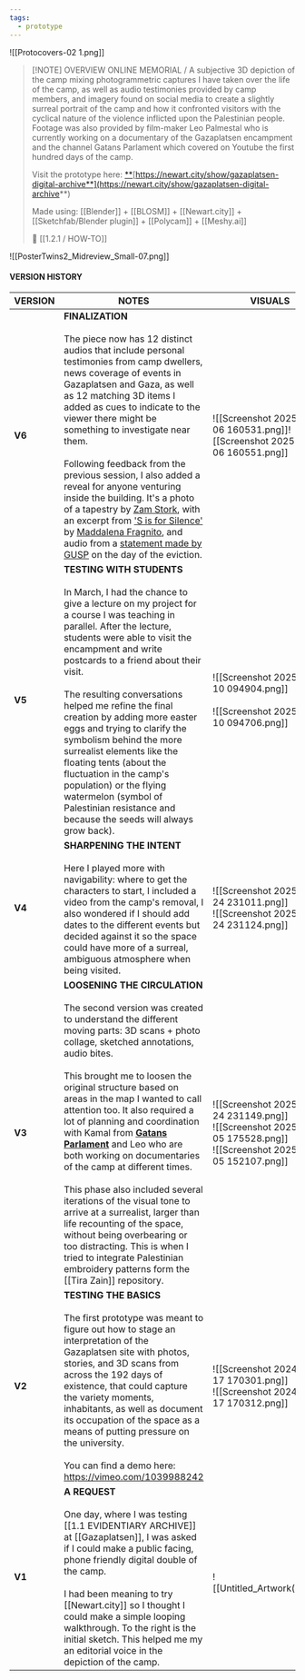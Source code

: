 ```yaml
---
tags:
  - prototype
---
```

![[Protocovers-02 1.png]]

> [!NOTE] OVERVIEW
> ONLINE MEMORIAL / A subjective 3D depiction of the camp mixing photogrammetric captures I have taken over the life of the camp, as well as audio testimonies provided by camp members, and imagery found on social media to create a slightly surreal portrait of the camp and how it confronted visitors with the cyclical nature of the violence inflicted upon the Palestinian people. Footage was also provided by film-maker Leo Palmestal who is currently working on a documentary of the Gazaplatsen encampment and the channel Gatans Parlament which covered on Youtube the first hundred days of the camp.
> 
> Visit the prototype here: [**](https://newart.city/show/gazaplatsen-online-memorial)[https://newart.city/show/gazaplatsen-digital-archive**](https://newart.city/show/gazaplatsen-digital-archive**)
> 
> Made using: [[Blender]] + [[BLOSM]] + [[Newart.city]] + [[Sketchfab/Blender plugin]] + [[Polycam]] + [[Meshy.ai]]
> 
> 🍉 [[1.2.1 / HOW-TO]]

![[PosterTwins2_Midreview_Small-07.png]]






#### VERSION HISTORY

| VERSION | NOTES                                                                                                                                                                                                                                                                                                                                                                                                                                                                                                                                                                                                                                                                                                                                                                                                                                                           | VISUALS                                                                                                                 |
| ------- | --------------------------------------------------------------------------------------------------------------------------------------------------------------------------------------------------------------------------------------------------------------------------------------------------------------------------------------------------------------------------------------------------------------------------------------------------------------------------------------------------------------------------------------------------------------------------------------------------------------------------------------------------------------------------------------------------------------------------------------------------------------------------------------------------------------------------------------------------------------- | ----------------------------------------------------------------------------------------------------------------------- |
| **V6**  | **FINALIZATION**<br><br>The piece now has 12 distinct audios that include personal testimonies from camp dwellers, news coverage of events in Gazaplatsen and Gaza, as well as 12 matching 3D items I added as cues to indicate to the viewer there might be something to investigate near them.<br><br>Following feedback from the previous session, I also added a reveal for anyone venturing inside the building. It's a photo of a tapestry by [Zam Stork](https://www.instagram.com/p/C7peRT4imppoj2twLP46nSFTvZ9bU5f3Z-YkEY0/), with an excerpt from ['S is for Silence'](https://internationaleonline.org/contributions/s-come-silenzio/) by [Maddalena Fragnito](https://internationaleonline.org/authors/maddalena-fragnito/), and audio from a [statement made by GUSP](https://www.youtube.com/watch?v=nDCHbMEymKc) on the day of the eviction.<br> | ![[Screenshot 2025-05-06 160531.png]]![[Screenshot 2025-05-06 160551.png]]                                              |
| **V5**  | **TESTING WITH STUDENTS**<br><br>In March, I had the chance to give a lecture on my project for a course I was teaching in parallel. After the lecture, students were able to visit the encampment and write postcards to a friend about their visit.<br><br>The resulting conversations helped me refine the final creation by adding more easter eggs and trying to clarify the symbolism behind the more surrealist elements like the floating tents (about the fluctuation in the camp's population) or the flying watermelon (symbol of Palestinian resistance and because the seeds will always grow back).                                                                                                                                                                                                                                               | ![[Screenshot 2025-04-10 094904.png]]<br><br>![[Screenshot 2025-04-10 094706.png]]                                      |
| **V4**  | **SHARPENING THE INTENT**<br><br>Here I played more with navigability: where to get the characters to start, I included a video from the camp's removal, I also wondered if I should add dates to the different events but decided against it so the space could have more of a surreal, ambiguous atmosphere when being visited.                                                                                                                                                                                                                                                                                                                                                                                                                                                                                                                               | ![[Screenshot 2025-03-24 231011.png]]<br>![[Screenshot 2025-03-24 231124.png]]                                          |
| **V3**  | **LOOSENING THE CIRCULATION**<br><br>The second version was created to understand the different moving parts: 3D scans + photo collage, sketched annotations, audio bites. <br><br>This brought me to loosen the original structure based on areas in the map I wanted to call attention too. It also required a lot of planning and coordination with Kamal from [**Gatans Parlament**](https://www.youtube.com/@GatansParlament/videos) and Leo who are both working on documentaries of the camp at different times.<br><br>This phase also included several iterations of the visual tone to arrive at a surrealist, larger than life recounting of the space, without being overbearing or too distracting. This is when I tried to integrate Palestinian embroidery patterns form the [[Tira Zain]] repository.                                           | ![[Screenshot 2025-03-24 231149.png]]<br>![[Screenshot 2025-02-05 175528.png]]<br>![[Screenshot 2025-02-05 152107.png]] |
| **V2**  | **TESTING THE BASICS**<br><br>The first prototype was meant to figure out how to stage an interpretation of the Gazaplatsen site with photos, stories, and 3D scans from across the 192 days of existence, that could capture the variety moments, inhabitants, as well as document its occupation of the space as a means of putting pressure on the university.<br><br>You can find a demo here: https://vimeo.com/1039988242                                                                                                                                                                                                                                                                                                                                                                                                                                 | ![[Screenshot 2024-12-17 170301.png]]<br>![[Screenshot 2024-12-17 170312.png]]                                          |
| **V1**  | **A REQUEST**<br><br>One day, where I was testing [[1.1 EVIDENTIARY ARCHIVE]] at [[Gazaplatsen]], I was asked if I could make a public facing, phone friendly digital double of the camp.<br><br>I had been meaning to try [[Newart.city]] so I thought I could make a simple looping walkthrough. To the right is the initial sketch. This helped me my an editorial voice in the depiction of the camp.                                                                                                                                                                                                                                                                                                                                                                                                                                                       | <br>![[Untitled_Artwork(2).jpg]]                                                                                        |



